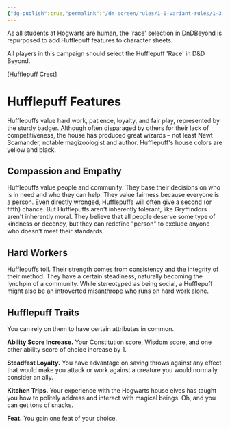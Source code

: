 ```yaml
---
{"dg-publish":true,"permalink":"/dm-screen/rules/1-0-variant-rules/1-3-predetermined-race-hufflepuff/"}
---
```


As all students at Hogwarts are human, the 'race' selection in DnDBeyond is repurposed to add Hufflepuff features to character sheets.

All players in this campaign should select the Hufflepuff 'Race' in D&D Beyond. 

[Hufflepuff Crest]

# Hufflepuff Features

Hufflepuffs value hard work, patience, loyalty, and fair play, represented by the sturdy badger. Although often disparaged by others for their lack of competitiveness, the house has produced great wizards – not least Newt Scamander, notable magizoologist and author. Hufflepuff's house colors are yellow and black.

## Compassion and Empathy

Hufflepuffs value people and community. They base their decisions on who is in need and who they can help. They value fairness because everyone is a person. Even directly wronged, Hufflepuffs will often give a second (or fifth) chance. But Hufflepuffs aren't inherently tolerant, like Gryffindors aren't inherently moral. They believe that all people deserve some type of kindness or decency, but they can redefine "person" to exclude anyone who doesn't meet their standards.

## Hard Workers

Hufflepuffs toil. Their strength comes from consistency and the integrity of their method. They have a certain steadiness, naturally becoming the lynchpin of a community. While stereotyped as being social, a Hufflepuff might also be an introverted misanthrope who runs on hard work alone.

## Hufflepuff Traits

You can rely on them to have certain attributes in common.

**Ability Score Increase.** Your Constitution score, Wisdom score, and one other ability score of choice increase by 1.

**Steadfast Loyalty.** You have advantage on saving throws against any effect that would make you attack or work against a creature you would normally consider an ally.

**Kitchen Trips.** Your experience with the Hogwarts house elves has taught you how to politely address and interact with magical beings. Oh, and you can get tons of snacks.

**Feat.** You gain one feat of your choice.
